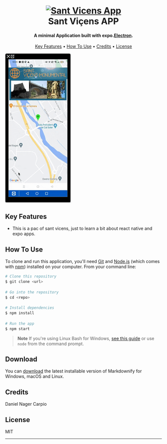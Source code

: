
<h1 align="center">
  <br>
  <a href="http://www.amitmerchant.com/electron-markdownify"><img src="https://raw.githubusercontent.com/amitmerchant1990/electron-markdownify/master/app/img/markdownify.png" alt="Sant Vicens App" width="200"></a>
  <br>
  Sant Viçens APP
  <br>
</h1>

<h4 align="center">A minimal Application built with expo.<a href="http://electron.atom.io" target="_blank">Electron</a>.</h4>

<p align="center">
  <a href="#key-features">Key Features</a> •
  <a href="#how-to-use">How To Use</a> •
  <a href="#credits">Credits</a> •
  <a href="#license">License</a>
</p>

![screenshot](https://raw.githubusercontent.com/Dozom/webProjects/master/reactnativeMaps/mapsDNager/santvicensdnager.gif)

## Key Features

* This is a pac of sant vicens, just to learn a bit about react native and expo apps.


## How To Use

To clone and run this application, you'll need [Git](https://git-scm.com) and [Node.js](https://nodejs.org/en/download/) (which comes with [npm](http://npmjs.com)) installed on your computer. From your command line:

```bash
# Clone this repository
$ git clone <url>

# Go into the repository
$ cd <repo>

# Install dependencies
$ npm install

# Run the app
$ npm start
```

> **Note**
> If you're using Linux Bash for Windows, [see this guide](https://www.howtogeek.com/261575/how-to-run-graphical-linux-desktop-applications-from-windows-10s-bash-shell/) or use `node` from the command prompt.


## Download

You can [download](https://github.com/Dozom/webProjects/tree/master/reactnativeMaps/mapsDNager) the latest installable version of Markdownify for Windows, macOS and Linux.

## Credits

Daniel Nager Carpio


## License

MIT

---
